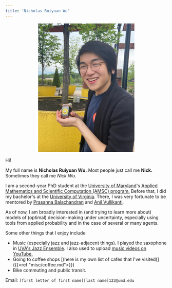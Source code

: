 ```yaml
---
title: 'Nicholas Ruiyuan Wu'
---
```

<div style="text-align: center;">

<img src="me_2023-08-14.jpeg" width=300/>

</div>

Hi! 

My full name is **Nicholas Ruiyuan Wu.** Most people just call me **Nick.** Sometimes they call me *Nick Wu.*

I am a second-year PhD student at the [University of Maryland](https://maryland.edu/)'s [Applied Mathematics and Scientific Computation (AMSC) program.](https://amsc.umd.edu) Before that, I did my bachelor's at the [University of Virginia](https://www.virginia.edu/). There, I was very fortunate to be mentored by [Prasanna Balachandran](https://engineering.virginia.edu/balachandran-group/team) and [Anil Vullikanti](https://biocomplexity.virginia.edu/person/anil-vullikanti).

As of now, I am broadly interested in (and trying to learn more about) models of (optimal) decision-making under uncertainty, especially using tools from applied probability and in the case of several or many agents.

Some other things that I enjoy include
- Music (especially jazz and jazz-adjacent things). I played the saxophone in [UVA's Jazz Ensemble](https://www.youtube.com/watch?v=VESyseJabG4). I also used to upload [music videos on YouTube.](https://www.youtube.com/sladjkf)
- Going to coffee shops [(here is my own list of cafes that I've visited)]({{<ref "misc/coffee.md">}})
- Bike commuting and public transit.

Email: `[first letter of first name][last name]123@umd.edu`
